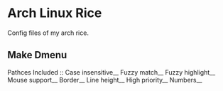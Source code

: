# Arch Linux Rice

Config files of my arch rice.

## Make Dmenu

Pathces Included :: Case insensitive__
                    Fuzzy match__
                    Fuzzy highlight__
                    Mouse support__
                    Border__
                    Line height__
                    High priority__
                    Numbers__
